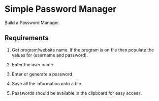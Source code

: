 # Simple Password Manager

Build a Password Manager.

## Requirements

1. Get program/website name. If the program is on file then populate the values for (username and password).

2. Enter the user name

3. Enter or generate a password

4. Save all the information onto a file.

5. Passwords should be available in the clipboard for easy access.
